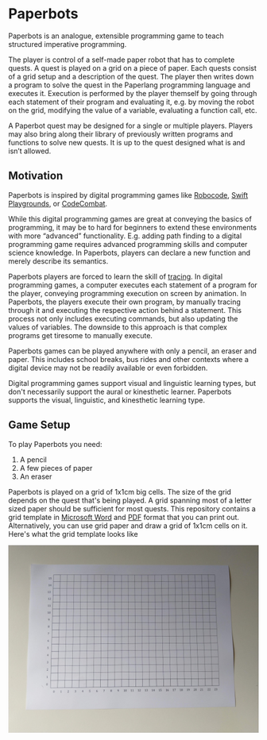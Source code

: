 # Paperbots
Paperbots is an analogue, extensible programming game to teach structured imperative programming.

The player is control of a self-made paper robot that has to complete quests. A quest is played on a grid on a piece of paper. Each quests consist of a grid setup and a description of the quest. The player then writes down a program to solve the quest in the Paperlang programming language and executes it. Execution is performed by the player themself by going through each statement of their program and evaluating it, e.g. by moving the robot on the grid, modifying the value of a variable, evaluating a function call, etc.

A Paperbot quest may be designed for a single or multiple players. Players may also bring along their library of previously written programs and functions to solve new quests. It is up to the quest designed what is and isn’t allowed.

## Motivation

Paperbots is inspired by digital programming games like [Robocode](https://robocode.sourceforge.io/), [Swift Playgrounds](https://www.apple.com/swift/playgrounds/), or [CodeCombat](https://codecombat.com/).

While this digital programming games are great at conveying the basics of programming, it may be to hard for beginners to extend these environments with more “advanced” functionality. E.g. adding path finding to a digital programming game requires advanced programming skills and computer science knowledge. In Paperbots, players can declare a new function and merely describe its semantics.

Paperbots players are forced to learn the skill of [tracing](http://users.csc.calpoly.edu/~jdalbey/101/Resources/codetrace.html). In digital programming games, a computer executes each statement of a program for the player, conveying programming execution on screen by animation. In Paperbots, the players execute their own program, by manually tracing through it and executing the respective action behind a statement. This process not only includes executing commands, but also updating the values of variables. The downside to this approach is that complex programs get tiresome to manually execute.

Paperbots games can be played anywhere with only a pencil, an eraser and paper. This includes school breaks, bus rides and other contexts where a digital device may not be readily available or even forbidden.

Digital programming games support visual and linguistic learning types, but don't necessarily support the aural or kinesthetic learner. Paperbots supports the visual, linguistic, and kinesthetic learning type.

## Game Setup

To play Paperbots you need:

1. A pencil
2. A few pieces of paper
3. An eraser

Paperbots is played on a grid of 1x1cm big cells. The size of the grid depends on the quest that's being played. A grid spanning most of a letter sized paper should be sufficient for most quests. This repository contains a grid template in [Microsoft Word](grid.docx) and [PDF](grid.pdf) format that you can print out. Alternatively, you can use grid paper and draw a grid of 1x1cm cells on it. Here's what the grid template looks like

![images/grid.jpg](images/grid.jpg)
